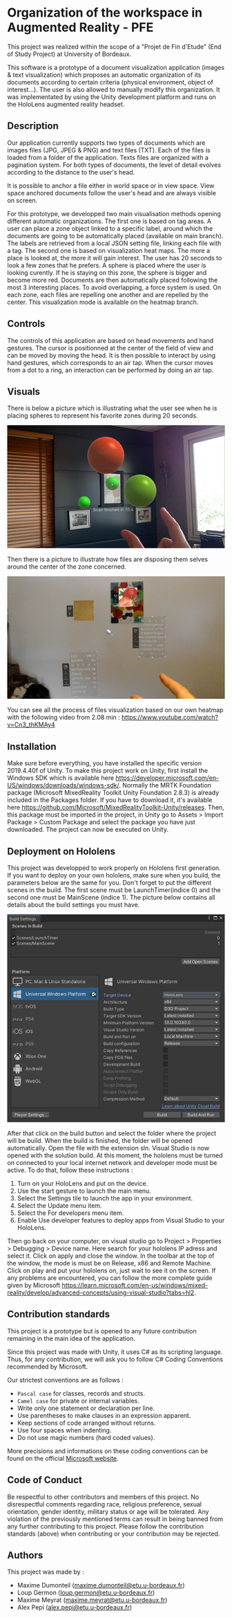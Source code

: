 # Organization of the workspace in Augmented Reality - PFE

This project was realized within the scope of a "Projet de Fin d'Etude" (End of Study Project) at University of Bordeaux.

This software is a prototype of a document visualization application (images & text visualization) which proposes an automatic organization of its documents according to certain criteria (physical environment, object of interest...). The user is also allowed to manually modify this organization. It was implementated by using the Unity development platform and runs on the HoloLens augmented reality headset.

## Description

Our application currently supports two types of documents which are images files (JPG, JPEG & PNG) and text files (TXT). Each of the files is loaded from a folder of the application. Texts files are organized with a pagination system. For both types of documents, the level of detail evolves according to the distance to the user's head.

It is possible to anchor a file either in world space or in view space. View space anchored documents follow the user's head and are always visible on screen.  

For this prototype, we developped two main visualisation methods opening different automatic organizations. The first one is based on tag areas. A user can place a zone object linked to a specific label, around which the documents are going to be automatically placed (available on main branch). The labels are retrieved from a local JSON setting file, linking each file with a tag. 
The second one is based on visualization heat maps. The more a place is looked at, the more it will gain interest. The user has 20 seconds to look a few zones that he prefers. A sphere is placed where the user is looking curently. If he is staying on this zone, the sphere is bigger and become more red. Documents are then automatically placed following the most 3 interesting places.
To avoid overlapping, a force system is used. On each zone, each files are repelling one another and are repelled by the center. This visualization mode is available on the heatmap branch. 

## Controls

The controls of this application are based on head movements and hand gestures. The cursor is positionned at the center of the field of view and can be moved by moving the head. It is then possible to interact by using hand gestures, which corresponds to an air tap. When the cursor moves from a dot to a ring, an interaction can be performed by doing an air tap.  

## Visuals

There is below a picture which is illustrating what the user see when he is placing spheres to represent his favorite zones during 20 seconds. 

![Scan Heatmap](Scan_heatmap.PNG)

Then there is a picture to illustrate how files are disposing them selves around the center of the zone concerned. 

![Forces](Forces.PNG)

You can see all the process of files visualization based on our own heatmap with the following video from 2.08 min : https://www.youtube.com/watch?v=Cn3_thKMAy4

## Installation

Make sure before everything, you have installed the specific version 2019.4.40f of Unity. 
To make this project work on Unity, first install the Windows SDK which is available here https://developer.microsoft.com/en-US/windows/downloads/windows-sdk/. 
Normally the MRTK Foundation package (Microsoft MixedReality Toolkit Unity Foundation 2.8.3) is already included in the Packages folder. If you have to download it, it's available here https://github.com/Microsoft/MixedRealityToolkit-Unity/releases. Then, this package must be imported in the project, in Unity go to Assets > Import Package > Custom Package and select the package you have just downloaded. The project can now be executed on Unity.

## Deployment on Hololens 
This project was developped to work properly on Hololens first generation. If you want to deploy on your own hololens, make sure when you build, the parameters below are the same for you. Don't forget to put the different scenes in the build. The first scene must be LaunchTimer(indice 0) and the second one must be MainScene (indice 1). The picture below contains all details about the build settings you must have.

![Build settings](BuildSettings.PNG)

After that click on the build button and select the folder where the project will be build. When the build is finished, the folder will be opened automatically. Open the file with the extension sln. Visual Studio is now opened with the solution build. At this moment, the hololens must be turned on connected to your local internet network and developer mode must be active. To do that, follow these instructions : 
1. Turn on your HoloLens and put on the device.
2. Use the start gesture to launch the main menu.
3. Select the Settings tile to launch the app in your environment.
4. Select the Update menu item.
5. Select the For developers menu item.
6. Enable Use developer features to deploy apps from Visual Studio to your HoloLens.

Then go back on your computer, on visual studio go to Project > Properties > Debugging > Device name. Here search for your hololens IP adress and select it. Click on apply and close the window. In the toolbar at the top of the window, the mode is must be on Release, x86 and Remote Machine. Click on play and put your hololens on, just wait to see it on the screen. 
If any problems are encountered, you can follow the more complete guide given by Microsoft https://learn.microsoft.com/en-us/windows/mixed-reality/develop/advanced-concepts/using-visual-studio?tabs=hl2.

## Contribution standards

This project is a prototype but is opened to any future contribution remaining in the main idea of the application.

Since this project was made with Unity, it uses C# as its scripting language. Thus, for any contribution, we will ask you to follow C# Coding Conventions recommended by Microsoft. 

Our strictest conventions are as follows :

* `Pascal case` for classes, records and structs.
* `Camel case` for private or internal variables. 
* Write only one statement or declaration per line.
* Use parentheses to make clauses in an expression apparent.
* Keep sections of code arranged without returns.
* Use four spaces when indenting.
* Do not use magic numbers (hard coded values).

More precisions and informations on these coding conventions can be found on the official [Microsoft website](https://learn.microsoft.com/en-us/dotnet/csharp/fundamentals/coding-style/coding-conventions). 

## Code of Conduct

Be respectful to other contributors and members of this project. No disrespectful comments regarding race, religious preference, sexual orientation, gender identity, military status or age will be tolerated. Any violation of the previously mentioned terms can result in being banned from any further contributing to this project. Please follow the contribution standards (above) when contributing or your contribution may be rejected.

## Authors

This project was made by :
* Maxime Dumonteil (<maxime.dumonteil@etu.u-bordeaux.fr>)
* Loup Germon (<loup.germon@etu.u-bordeaux.fr>)
* Maxime Meyrat (<maxime.meyrat@etu.u-bordeaux.fr>)
* Alex Pepi (<alex.pepi@etu.u-bordeaux.fr>)
